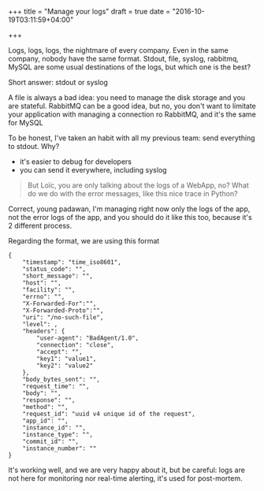 +++
title = "Manage your logs"
draft = true
date = "2016-10-19T03:11:59+04:00"

+++

Logs, logs, logs, the nightmare of every company. Even in the same company, nobody have the same format. Stdout, file, syslog, rabbitmq, MySQL are some usual destinations of the logs, but which one is the best?

Short answer: stdout or syslog

A file is always a bad idea: you need to manage the disk storage and you are stateful.
RabbitMQ can be a good idea, but no, you don't want to limitate your application with managing a connection ro RabbitMQ, and it's the same for MySQL

To be honest, I've taken an habit with all my previous team: send everything to stdout. Why?

* it's easier to debug for developers
* you can send it everywhere, including syslog

> But Loïc, you are only talking about the logs of a WebApp, no? What do we do with the error messages, like this nice trace in Python?

Correct, young padawan, I'm managing right now only the logs of the app, not the error logs of the app, and you should do it like this too, because it's 2 different process.

Regarding the format, we are using this format

```
{
    "timestamp": "time_iso8601",
    "status_code": "",
    "short_message": "",
    "host": "",
    "facility": "",
    "errno": "",
    "X-Forwarded-For":"",
    "X-Forwarded-Proto":"",
    "uri": "/no-such-file",
    "level": ,
    "headers": {
        "user-agent": "BadAgent/1.0",
        "connection": "close",
        "accept": "",
        "key1": "value1",
        "key2": "value2"
    },
    "body_bytes_sent": "",
    "request_time": "",
    "body": "",
    "response": "",
    "method": "",
    "request_id": "uuid v4 unique id of the request",
    "app_id": "",
    "instance_id": "",
    "instance_type": "",
    "commit_id": "",
    "instance_number": ""
}
```

It's working well, and we are very happy about it, but be careful: logs are not here for monitoring nor real-time alerting, it's used for post-mortem.
